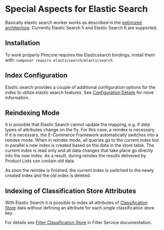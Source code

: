# Special Aspects for Elastic Search
Basically elastic search worker works as described in the [optimized architecture](../README.md). 
Currently Elastic Search 5 and Elastic Search 6 are supported. 

## Installation
To work properly Pimcore requires the Elasticsearch bindings, install them with: `composer require elasticsearch/elasticsearch`.

## Index Configuration
Elastic search provides a couple of additional configuration options for the index to utilize elastic search features. 
See [Configuration Details](01_Configuration_Details.md) for more information. 

## Reindexing Mode
It is possible that Elastic Search cannot update the mapping, e.g. if data types of attributes change on the fly. 
For this case, a reindex is necessary. If it is necessary, the E-Commerce Framework automatically switches into a 
reindex mode. When in reindex mode, all queries go to the current index but in parallel a new index is created based 
on the data in the store table. The current index is read only and all data changes that take place go directly into 
the new index. As a result, during reindex the results delivered by Product Lists can contain old data. 
 
As soon the reindex is finished, the current index is switched to the newly created index and the old index is deleted.  


## Indexing of Classification Store Attributes

With Elastic Search it is possible to index all attributes of [Classification Store](../../../../05_Objects/01_Object_Classes/01_Data_Types/15_Classification_Store.md) 
data without defining an attribute for each single classification store key.   

For details see [Filter Classification Store](../../../07_Filter_Service/03_Elastic_Search/01_Filter_Classification_Store.md) 
in Filter Service documentation. 